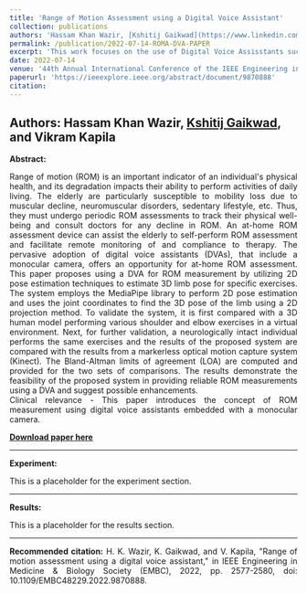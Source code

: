 ```yaml
---
title: 'Range of Motion Assessment using a Digital Voice Assistant'
collection: publications
authors: 'Hassam Khan Wazir, [Kshitij Gaikwad](https://www.linkedin.com/in/kshitij-gaikwad-90bb71216/), and Vikram Kapila'
permalink: /publication/2022-07-14-ROMA-DVA-PAPER
excerpt: 'This work focuses on the use of Digital Voice Assisstants such as the Google Nest Hub Max for assessing Range of Motion in the upper extremity.'
date: 2022-07-14
venue: '44th Annual International Conference of the IEEE Engineering in Medicine & Biology Society (EMBC)'
paperurl: 'https://ieeexplore.ieee.org/abstract/document/9870888'
citation: 
---
```

<b>Authors:  </b> Hassam Khan Wazir, [Kshitij Gaikwad](https://www.linkedin.com/in/kshitij-gaikwad-90bb71216/), and Vikram Kapila
---
<b> Abstract: </b>
<div style="text-align: justify">
Range of motion (ROM) is an important indicator of an individual's physical health, and its degradation impacts their ability to perform activities of daily living. The elderly are particularly susceptible to mobility loss due to muscular decline, neuromuscular disorders, sedentary lifestyle, etc. Thus, they must undergo periodic ROM assessments to track their physical well-being and consult doctors for any decline in ROM. An at-home ROM assessment device can assist the elderly to self-perform ROM assessment and facilitate remote monitoring of and compliance to therapy. The pervasive adoption of digital voice assistants (DVAs), that include a monocular camera, offers an opportunity for at-home ROM assessment. This paper proposes using a DVA for ROM measurement by utilizing 2D pose estimation techniques to estimate 3D limb pose for specific exercises. The system employs the MediaPipe library to perform 2D pose estimation and uses the joint coordinates to find the 3D pose of the limb using a 2D projection method. To validate the system, it is first compared with a 3D human model performing various shoulder and elbow exercises in a virtual environment. Next, for further validation, a neurologically intact individual performs the same exercises and the results of the proposed system are compared with the results from a markerless optical motion capture system (Kinect). The Bland-Altman limits of agreement (LOA) are computed and provided for the two sets of comparisons. The results demonstrate the feasibility of the proposed system in providing reliable ROM measurements using a DVA and suggest possible enhancements.
</div>

<div style="text-align: justify">
Clinical relevance - This paper introduces the concept of ROM measurement using digital voice assistants embedded with a monocular camera.
</div>

<b>[Download paper here](https://ieeexplore.ieee.org/abstract/document/9870888)</b>

---
<b> Experiment: </b>
<div style="text-align: justify">
This is a placeholder for the experiment section.
</div>

---
<b> Results: </b>
<div style="text-align: justify">
This is a placeholder for the results section.
</div>

---
<div style="text-align: justify">
<b>Recommended citation:</b> H. K. Wazir, K. Gaikwad, and V. Kapila, "Range of motion assessment using a digital voice assistant," in IEEE Engineering in Medicine & Biology Society (EMBC), 2022, pp. 2577-2580, doi: 10.1109/EMBC48229.2022.9870888.
</div>
